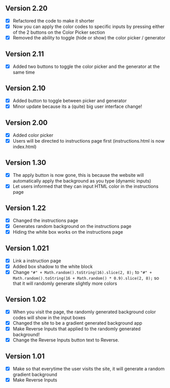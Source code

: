 ## Version 2.20
- [x] Refactored the code to make it shorter
- [x] Now you can apply the color codes to specific inputs by pressing either of the 2 buttons on the Color Picker section
- [x] Removed the ability to toggle (hide or show) the color picker / generator

## Version 2.11
- [x] Added two buttons to toggle the color picker and the generator at the same time

## Version 2.10
- [x] Added button to toggle between picker and generator
- [x] Minor update because its a (quite) big user interface change!

## Version 2.00
- [x] Added color picker
- [x] Users will be directed to instructions page first (instructions.html is now index.html)

## Version 1.30
- [x] The apply button is now gone, this is because the website will automatically apply the background as you type (dynamic inputs)
- [x] Let users informed that they can input HTML color in the instructions page

## Version 1.22
- [x] Changed the instructions page
- [x] Generates random background on the instructions page
- [x] Hiding the white box works on the instructions page

## Version 1.021
- [x] Link a instruction page
- [x] Added box shadow to the white block
- [x] Change `"#" + Math.random().toString(16).slice(2, 8);` to `"#" + Math.random().toString(16 + Math.random() * 0.9).slice(2, 8);` so that it will randomly generate slightly more colors

## Version 1.02
- [x] When you visit the page, the randomly generated background color codes will show in the input boxes
- [x] Changed the site to be a gradient generated background app
- [x] Make Reverse Inputs that applied to the randomly generated background!
- [x] Change the Reverse Inputs button text to Reverse.

## Version 1.01
- [x] Make so that everytime the user visits the site, it will generate a random gradient background
- [x] Make Reverse Inputs